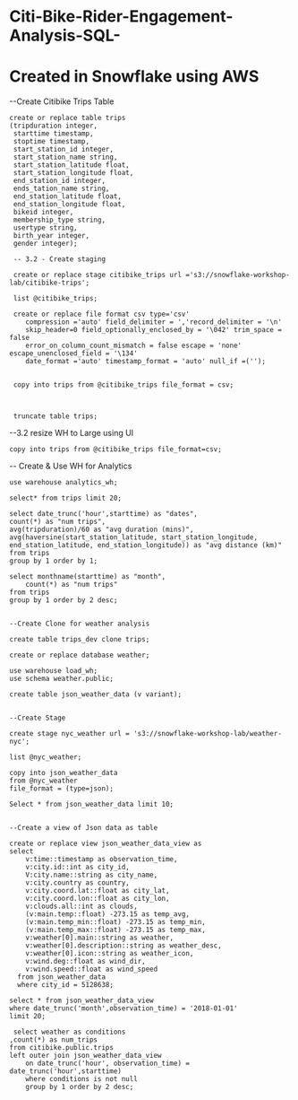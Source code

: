# Citi-Bike-Rider-Engagement-Analysis-SQL-

# Created in Snowflake using AWS


  
     
    
   --Create Citibike Trips Table
   
    create or replace table trips
    (tripduration integer,
     starttime timestamp,
     stoptime timestamp,
     start_station_id integer,
     start_station_name string,
     start_station_latitude float,
     start_station_longitude float,
     end_station_id integer,
     ends_tation_name string,
     end_station_latitude float,
     end_station_longitude float,
     bikeid integer,
     membership_type string,
     usertype string,
     birth_year integer,
     gender integer);
     
     -- 3.2 - Create staging 
     
     create or replace stage citibike_trips url ='s3://snowflake-workshop-lab/citibike-trips';
     
     list @citibike_trips;
     
     create or replace file format csv type='csv'
        compression ='auto' field_delimiter = ','record_delimiter = '\n'
        skip_header=0 field_optionally_enclosed_by = '\042' trim_space = false
        error_on_column_count_mismatch = false escape = 'none' escape_unenclosed_field = '\134'
        date_format ='auto' timestamp_format = 'auto' null_if =('');
    
    
     copy into trips from @citibike_trips file_format = csv;
    
     
     
     truncate table trips;

    
 
--3.2 resize WH to Large using UI

    copy into trips from @citibike_trips file_format=csv;
    


-- Create  & Use WH for Analytics

    
    
    use warehouse analytics_wh;
    
    select* from trips limit 20;
    
    select date_trunc('hour',starttime) as "dates",
    count(*) as "num trips",
    avg(tripduration)/60 as "avg duration (mins)",
    avg(haversine(start_station_latitude, start_station_longitude, end_station_latitude, end_station_longitude)) as "avg distance (km)"
    from trips
    group by 1 order by 1;
    
    select monthname(starttime) as "month",
        count(*) as "num trips"
    from trips
    group by 1 order by 2 desc;
    
    
    --Create Clone for weather analysis
    
    create table trips_dev clone trips;
    
    create or replace database weather;
    
    use warehouse load_wh;
    use schema weather.public;
    
    create table json_weather_data (v variant);
    
    
    --Create Stage
    
    create stage nyc_weather url = 's3://snowflake-workshop-lab/weather-nyc';
    
    list @nyc_weather;
    
    copy into json_weather_data
    from @nyc_weather
    file_format = (type=json);
    
    Select * from json_weather_data limit 10;
    
    
    --Create a view of Json data as table
    
    create or replace view json_weather_data_view as
    select
        v:time::timestamp as observation_time,
        v:city.id::int as city_id,
        V:city.name::string as city_name,
        v:city.country as country, 
        v:city.coord.lat::float as city_lat,
        v:city.coord.lon::float as city_lon,
        v:clouds.all::int as clouds,
        (v:main.temp::float) -273.15 as temp_avg,
        (v:main.temp_min::float) -273.15 as temp_min,
        (v:main.temp_max::float) -273.15 as temp_max,
        v:weather[0].main::string as weather,
        v:weather[0].description::string as weather_desc,
        v:weather[0].icon::string as weather_icon,
        v:wind.deg::float as wind_dir,
        v:wind.speed::float as wind_speed
      from json_weather_data
      where city_id = 5128638;
      
    select * from json_weather_data_view
    where date_trunc('month',observation_time) = '2018-01-01'
    limit 20;
      
     select weather as conditions
    ,count(*) as num_trips
    from citibike.public.trips
    left outer join json_weather_data_view
        on date_trunc('hour', observation_time) = date_trunc('hour',starttime)
        where conditions is not null
        group by 1 order by 2 desc;
        
  
  
  
        
    
    
    

    
    
    

    
    
    
    





     
    

